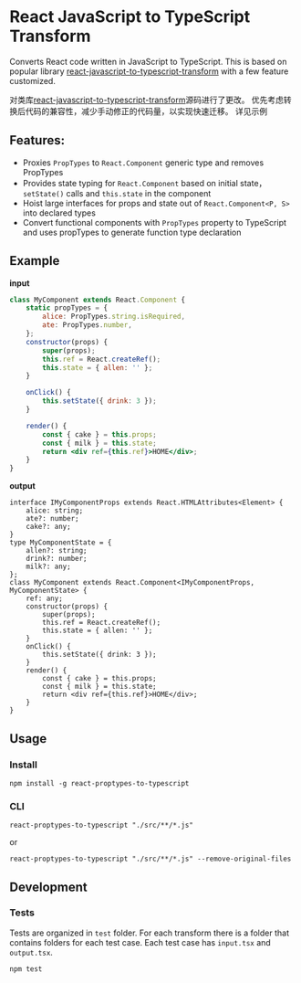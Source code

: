 # React JavaScript to TypeScript Transform

Converts React code written in JavaScript to TypeScript. This is based on popular library [react-javascript-to-typescript-transform](https://github.com/lyft/react-javascript-to-typescript-transform) with a few feature customized.

对类库[react-javascript-to-typescript-transform](https://github.com/lyft/react-javascript-to-typescript-transform)源码进行了更改。
优先考虑转换后代码的兼容性，减少手动修正的代码量，以实现快速迁移。
详见示例

## Features:

-   Proxies `PropTypes` to `React.Component` generic type and removes PropTypes
-   Provides state typing for `React.Component` based on initial state， `setState()` calls and `this.state` in the component
-   Hoist large interfaces for props and state out of `React.Component<P, S>` into declared types
-   Convert functional components with `PropTypes` property to TypeScript and uses propTypes to generate function type declaration

## Example

**input**

```jsx
class MyComponent extends React.Component {
    static propTypes = {
        alice: PropTypes.string.isRequired,
        ate: PropTypes.number,
    };
    constructor(props) {
        super(props);
        this.ref = React.createRef();
        this.state = { allen: '' };
    }

    onClick() {
        this.setState({ drink: 3 });
    }

    render() {
        const { cake } = this.props;
        const { milk } = this.state;
        return <div ref={this.ref}>HOME</div>;
    }
}
```

**output**

```tsx
interface IMyComponentProps extends React.HTMLAttributes<Element> {
    alice: string;
    ate?: number;
    cake?: any;
}
type MyComponentState = {
    allen?: string;
    drink?: number;
    milk?: any;
};
class MyComponent extends React.Component<IMyComponentProps, MyComponentState> {
    ref: any;
    constructor(props) {
        super(props);
        this.ref = React.createRef();
        this.state = { allen: '' };
    }
    onClick() {
        this.setState({ drink: 3 });
    }
    render() {
        const { cake } = this.props;
        const { milk } = this.state;
        return <div ref={this.ref}>HOME</div>;
    }
}
```

## Usage

### Install

```
npm install -g react-proptypes-to-typescript
```

### CLI
```
react-proptypes-to-typescript "./src/**/*.js"
```

or

```
react-proptypes-to-typescript "./src/**/*.js" --remove-original-files
```

## Development

### Tests

Tests are organized in `test` folder. For each transform there is a folder that contains folders for each test case. Each test case has `input.tsx` and `output.tsx`.

```
npm test
```
